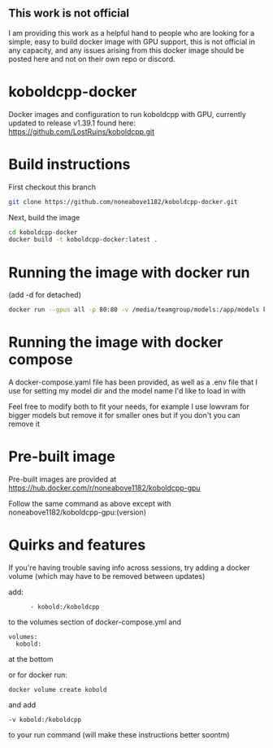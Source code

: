 ## This work is not official

I am providing this work as a helpful hand to people who are looking for a simple, easy to build docker image with GPU support, this is not official in any capacity, and any issues arising from this docker image should be posted here and not on their own repo or discord.

# koboldcpp-docker

Docker images and configuration to run koboldcpp with GPU, currently updated to release v1.39.1 found here: https://github.com/LostRuins/koboldcpp.git

# Build instructions

First checkout this branch

```sh
git clone https://github.com/noneabove1182/koboldcpp-docker.git
```

Next, build the image

```sh
cd koboldcpp-docker
docker build -t koboldcpp-docker:latest .
```

# Running the image with docker run

(add -d for detached)

```sh
docker run --gpus all -p 80:80 -v /media/teamgroup/models:/app/models koboldcpp-docker:latest --model /app/models/wizardlm-13b-v1.1.ggmlv3.q4_1.bin --port 80 --threads 6 --usecublas --gpulayers 43
```

# Running the image with docker compose

A docker-compose.yaml file has been provided, as well as a .env file that I use for setting my model dir and the model name I'd like to load in with

Feel free to modify both to fit your needs, for example I use lowvram for bigger models but remove it for smaller ones but if you don't you can remove it

# Pre-built image

Pre-built images are provided at https://hub.docker.com/r/noneabove1182/koboldcpp-gpu

Follow the same command as above except with noneabove1182/koboldcpp-gpu:(version)

# Quirks and features

If you're having trouble saving info across sessions, try adding a docker volume (which may have to be removed between updates)

add:

```
      - kobold:/koboldcpp
```

to the volumes section of docker-compose.yml and

```
volumes:
  kobold:
```

at the bottom

or for docker run:

```
docker volume create kobold
```

and add

```
-v kobold:/koboldcpp
```

to your run command (will make these instructions better soontm)
